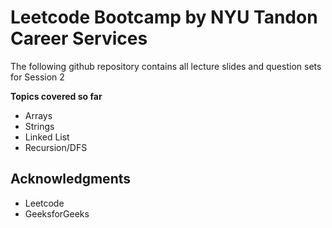 # Leetcode Bootcamp by NYU Tandon Career Services

The following github repository contains all lecture slides and question sets for Session 2 

**Topics covered so far**

- Arrays
- Strings
- Linked List
- Recursion/DFS

## Acknowledgments

* Leetcode
* GeeksforGeeks